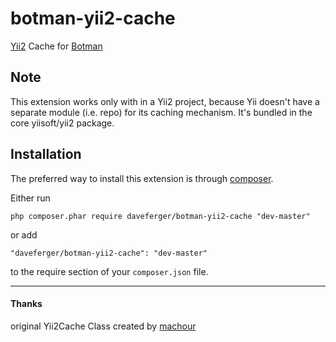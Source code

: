# botman-yii2-cache
[Yii2](http://www.yiiframework.com/) Cache for [Botman](https://botman.io/)

Note
------------
This extension works only with in a Yii2 project, because Yii doesn't have a separate module (i.e. repo) for its caching mechanism. It's bundled in the core yiisoft/yii2 package. 

 
 Installation
------------

The preferred way to install this extension is through [composer](http://getcomposer.org/download/).

Either run

```
php composer.phar require daveferger/botman-yii2-cache "dev-master"
```

or add

```
"daveferger/botman-yii2-cache": "dev-master"
```

to the require section of your `composer.json` file.

------------
#### Thanks
original Yii2Cache Class created by [machour](https://github.com/machour)
